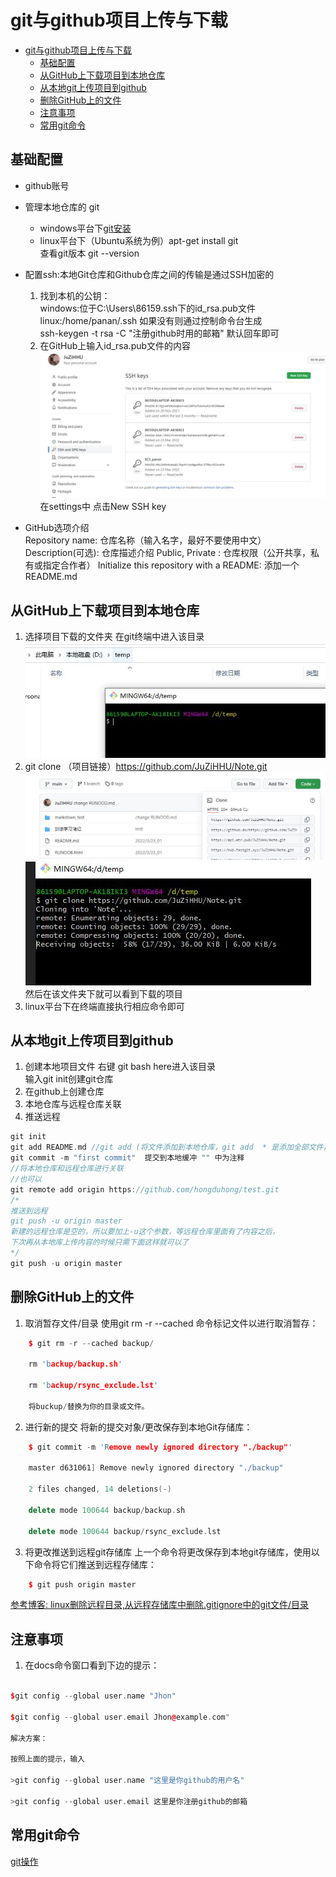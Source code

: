 # git与github项目上传与下载
- [git与github项目上传与下载](#git与github项目上传与下载)
  - [基础配置](#基础配置)
  - [从GitHub上下载项目到本地仓库](#从github上下载项目到本地仓库)
  - [从本地git上传项目到github](#从本地git上传项目到github)
  - [删除GitHub上的文件](#删除github上的文件)
  - [注意事项](#注意事项)
  - [常用git命令](#常用git命令)

## 基础配置
- github账号
- 管理本地仓库的 git
  - windows平台下[git安装](https://zhuanlan.zhihu.com/p/242540359)
  - linux平台下（Ubuntu系统为例）apt-get install git   
    查看git版本 git --version
- 配置ssh:本地Git仓库和Github仓库之间的传输是通过SSH加密的
    1. 找到本机的公钥：  
        windows:位于C:\Users\86159\.ssh下的id_rsa.pub文件  
        linux:/home/panan/.ssh
        如果没有则通过控制命令台生成    
        ssh-keygen -t rsa -C "注册github时用的邮箱" 默认回车即可
    2. 在GitHub上输入id_rsa.pub文件的内容    
       ![ssh](./markdown_test/images/ssh_key.jpg)
       在settings中  点击New SSH key    

- GitHub选项介绍   
    Repository name: 仓库名称（输入名字，最好不要使用中文）
    Description(可选): 仓库描述介绍
    Public, Private : 仓库权限（公开共享，私有或指定合作者）
    Initialize this repository with a README: 添加一个README.md
    
## 从GitHub上下载项目到本地仓库

1.  选择项目下载的文件夹 在git终端中进入该目录   
  ![ssh](./markdown_test/images/02.jpg)
2. git clone （项目链接）https://github.com/JuZiHHU/Note.git  
  ![ssh](./markdown_test/images/03.jpg)    
  ![ssh](./markdown_test/images/04.jpg)  
  然后在该文件夹下就可以看到下载的项目
3. linux平台下在终端直接执行相应命令即可
   

## 从本地git上传项目到github
1. 创建本地项目文件 右键 git bash here进入该目录  
   输入git init创建git仓库
2. 在github上创建仓库
3. 本地仓库与远程仓库关联
4. 推送远程
```c++
git init
git add README.md //git add (将文件添加到本地仓库，git add  * 是添加全部文件)
git commit -m "first commit"  提交到本地缓冲 "" 中为注释
//将本地仓库和远程仓库进行关联
//也可以
git remote add origin https://github.com/hongduhong/test.git
/*
推送到远程 
git push -u origin master
新建的远程仓库是空的，所以要加上-u这个参数，等远程仓库里面有了内容之后，
下次再从本地库上传内容的时候只需下面这样就可以了
*/ 
git push -u origin master
```
## 删除GitHub上的文件

1. 取消暂存文件/目录 使用git rm -r --cached 命令标记文件以进行取消暂存：
```c++
    $ git rm -r --cached backup/

    rm 'backup/backup.sh'

    rm 'backup/rsync_exclude.lst'

    将buckup/替换为你的目录或文件。
```

2. 进行新的提交 将新的提交对象/更改保存到本地Git存储库：
```c++
    $ git commit -m 'Remove newly ignored directory "./backup"'

    master d631061] Remove newly ignored directory "./backup"

    2 files changed, 14 deletions(-)

    delete mode 100644 backup/backup.sh

    delete mode 100644 backup/rsync_exclude.lst
```
3. 将更改推送到远程git存储库 上一个命令将更改保存到本地git存储库，使用以下命令将它们推送到远程存储库：
```c++
    $ git push origin master
```
[参考博客: linux删除远程目录,从远程存储库中删除.gitignore中的git文件/目录](https://blog.csdn.net/weixin_42136791/article/details/116651886)

## 注意事项
1. 在docs命令窗口看到下边的提示：
```c++

$git config --global user.name "Jhon" 

$git config --global user.email Jhon@example.com"

解决方案：

按照上面的提示，输入

>git config --global user.name "这里是你github的用户名" 

>git config --global user.email 这里是你注册github的邮箱
```
## 常用git命令
[git操作](https://www.runoob.com/git/git-basic-operations.html)
